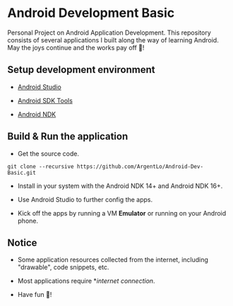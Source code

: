 # Android Development Basic

Personal Project on Android Application Development. 
This repository consists of several applications I built along the way of learning Android. 
May the joys continue and the works pay off 👻!

## Setup development environment

* [Android Studio](http://developer.android.com/intl/es/sdk/index.html)

* [Android SDK Tools](http://developer.android.com/intl/es/sdk/index.html#Other)

* [Android NDK](http://developer.android.com/intl/es/ndk/downloads/index.html)

## Build & Run the application

* Get the source code.

```
git clone --recursive https://github.com/ArgentLo/Android-Dev-Basic.git
```

* Install in your system with the Android NDK 14+ and Android NDK 16+.

* Use Android Studio to further config the apps.

* Kick off the apps by running a VM **Emulator** or running on your Android phone.

## Notice

* Some application resources collected from the internet, including "drawable", code snippets, etc.

* Most applications require **internet connection*.

* Have fun 👻!